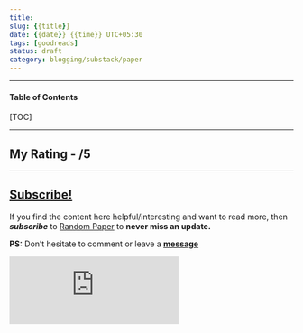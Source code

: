 ```yaml
---
title:
slug: {{title}}
date: {{date}} {{time}} UTC+05:30
tags: [goodreads]
status: draft
category: blogging/substack/paper
---
```


***

<h4>Table of Contents</h4>
[TOC]

***
## My Rating - /5


---
## [Subscribe!]()
If you find the content here helpful/interesting and want to read more, then _**subscribe**_ to [Random Paper](https://randompaper8.substack.com/) to **never miss an update.**

**PS:** Don’t hesitate to comment or leave a **[message](https://twitter.com/jeanbourgain8)**
<div class="row">
	<iframe src="https://randompaper8.substack.com/embed" max-width="480" height="120" frameborder="0" scrolling="no" class="centred"></iframe>
	<br>
</div>